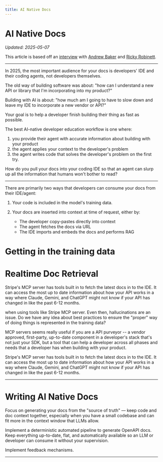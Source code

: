 ```yaml
---
title: AI Native Docs
---
```


# AI Native Docs

_Updated: 2025-05-07_

This article is based off an [interview](../interviews/andrew-baker-on-docs) with [Andrew Baker](../people/andrew-baker) and [Ricky Robinett](../people/ricky-robinett). 

---

In 2025, the most important audience for your docs is developers' IDE and their coding agents, not developers themselves.

The old way of building software was about: "how can I understand a new API or library that I'm incorporating into my product?"

Building with AI is about: "how much am I going to have to slow down and leave my IDE to incorporate a new vendor or API?"

Your goal is to help a developer finish building their thing as fast as possible. 

The best AI-native developer education workflow is one where:
1. you provide their agent with accurate information about building with your product
2. the agent applies your context to the developer's problem
3. the agent writes code that solves the developer's problem on the first try. 

How do you pull your docs into your coding IDE so that an agent can slurp up all the information that humans won't bother to read? 

----

There are primarily two ways that developers can consume your docs from their IDE/agent: 

1. Your code is included in the model's training data. 

2. Your docs are inserted into context at time of request, either by:  
	* The developer copy-pastes directly into context
	* The agent fetches the docs via URL
	* The IDE imports and embeds the docs and performs RAG 

# Getting in the training data


# Realtime Doc Retrieval 

 Stripe's MCP server has tools built in to fetch the latest docs in to the IDE. It can access the most up to date information about how your API works in a way where Claude, Gemini, and ChatGPT might not know if your API has changed in like the past 6-12 months. 

when using tools like Stripe MCP server. Even then, hallucinations are an issue. Do we have any idea about best practices to ensure the "proper" way of doing things is represented in the training data?

MCP servers seems really useful if you are a API purveyor -- a vendor approved, first-party, up-to-date component in a developer's stack that's not just your SDK, but a tool that can help a developer across all phases and needs that a developer has when building with your product. 

 Stripe's MCP server has tools built in to fetch the latest docs in to the IDE. It can access the most up to date information about how your API works in a way where Claude, Gemini, and ChatGPT might not know if your API has changed in like the past 6-12 months. 

---

# Writing AI Native Docs

Focus on generating your docs from the "source of truth" — keep code and doc context together, especially when you have a small codebase and can fit more in the context window that LLMs allow.

Implement a deterministic automated pipeline to generate OpenAPI docs. Keep everything up-to-date, flat, and automatically available so an LLM or developer can consume it without your supervision. 

Implement feedback mechanisms. 


----




